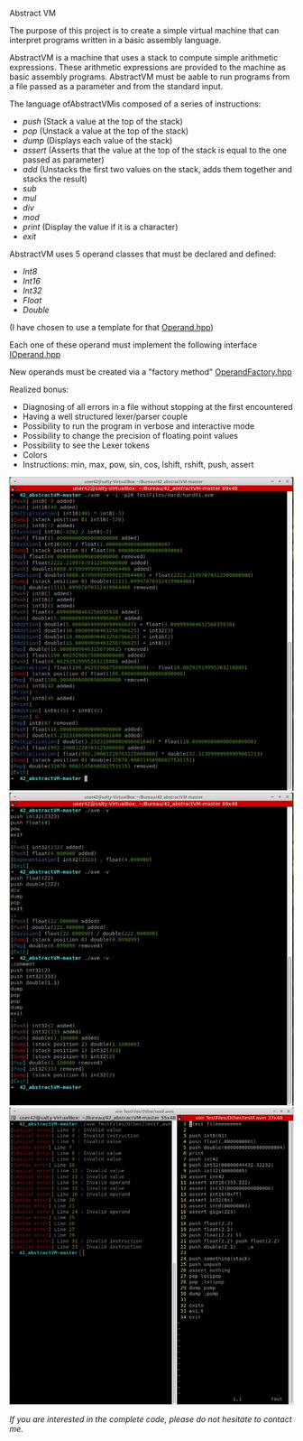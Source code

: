 Abstract VM

The purpose of this project is to create a simple virtual machine that can interpret programs written in a basic assembly language.

AbstractVM is a machine that uses a stack to compute simple arithmetic expressions.
These arithmetic expressions are provided to the machine as basic assembly programs.
AbstractVM must be aable to run programs from a file passed as a parameter and from the standard input.

The language ofAbstractVMis composed of a series of instructions:
- *push* (Stack a value at the top of the stack)
- *pop* (Unstack a value at the top of the stack)
- *dump* (Displays each value of the stack)
- *assert* (Asserts that the value at the top of the stack is equal to the one passed as parameter)
- *add* (Unstacks the first two values on the stack, adds them together and stacks the result)
- *sub*
- *mul*
- *div*
- *mod*
- *print* (Display the value if it is a character)
- *exit*

AbstractVM uses 5 operand classes that must be declared and defined:
- *Int8*
- *Int16*
- *Int32*
- *Float*
- *Double*

(I have chosen to use a template for that [Operand.hpp](includes/Operand.hpp))

Each one of these operand must implement the following interface [IOperand.hpp](includes/IOperand.hpp)

New operands must be created via a "factory method" [OperandFactory.hpp](includes/OperandFactory.hpp)

Realized bonus:
- Diagnosing of all errors in a file without stopping at the first encountered
- Having a well structured lexer/parser couple
- Possibility to run the program in verbose and interactive mode
- Possibility to change the precision of floating point values
- Possibility to see the Lexer tokens
- Colors
- Instructions: min, max, pow, sin, cos, lshift, rshift, push, assert

![alt text](screens/1.JPG)
![alt text](screens/2.JPG)
![alt text](screens/3.JPG)

_If you are interested in the complete code, please do not hesitate to contact me._
